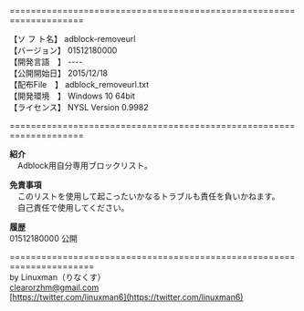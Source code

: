  ====================================================================  

【ソ フ ト名】 adblock-removeurl  
【バージョン】 01512180000  
【開発言語　】 ----  
【公開開始日】 2015/12/18  
【配布File　】 adblock_removeurl.txt  
【開発環境　】 Windows 10 64bit  
【ライセンス】 NYSL Version 0.9982  
 
 ====================================================================  


**紹介**  
　Adblock用自分専用ブロックリスト。  


**免責事項**  
　このリストを使用して起こったいかなるトラブルも責任を負いかねます。  
　自己責任で使用してください。 

**履歴**  
01512180000 公開  



======================================================================   
by Linuxman（りなくす）  
clearorzhm@gmail.com  
[https://twitter.com/linuxman6](https://twitter.com/linuxman6) 

